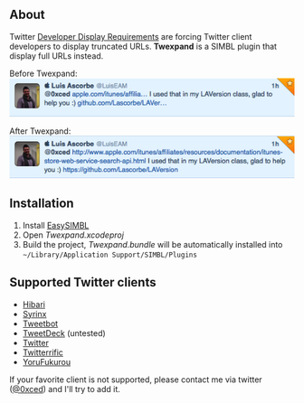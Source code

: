 ## About

Twitter [Developer Display Requirements](https://dev.twitter.com/terms/display-requirements) are forcing Twitter client developers to display truncated URLs. **Twexpand** is a SIMBL plugin that display full URLs instead.

Before Twexpand:  
![Tweet](Screenshots/Tweet.png)

After Twexpand:  
![Tweet](Screenshots/Tweet+Twexpand.png)

## Installation

1. Install [EasySIMBL](https://github.com/norio-nomura/EasySIMBL/)
1. Open *Twexpand.xcodeproj*
1. Build the project, *Twexpand.bundle* will be automatically installed into `~/Library/Application Support/SIMBL/Plugins`

## Supported Twitter clients

* [Hibari](http://hibariapp.com)
* [Syrinx](http://www.mrrsoftware.com/MRRSoftware/Syrinx.html)
* [Tweetbot](http://tapbots.com/software/tweetbot/mac/)
* [TweetDeck](http://tweetdeck.com) (untested)
* [Twitter](https://itunes.apple.com/us/app/twitter/id409789998)
* [Twitterrific](http://twitterrific.com/mac/)
* [YoruFukurou](https://sites.google.com/site/yorufukurou/home-en/)

If your favorite client is not supported, please contact me via twitter ([@0xced](https://twitter.com/0xced)) and I'll try to add it.